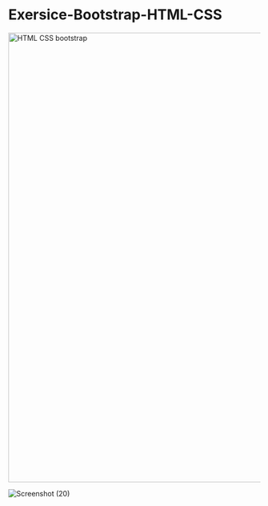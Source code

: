 # Exersice-Bootstrap-HTML-CSS

<img width="897" alt="HTML   CSS   bootstrap" src="https://user-images.githubusercontent.com/92260175/187413298-c57896c0-62c8-4302-bb9e-08a8437b7c8b.png">


![Screenshot (20)](https://user-images.githubusercontent.com/110376812/187440997-1cef2bec-6f90-4d9e-909d-cf4527881e6c.png)

